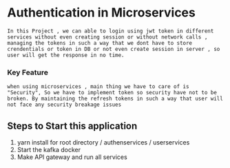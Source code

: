 # Authentication in Microservices

	In this Project , we can able to login using jwt token in different services without even creating session or without network calls , managing the tokens in such a way that we dont have to store crendentials or token in DB or not even create session in server , so user will get the response in no time. 


### Key Feature
	when using microservices , main thing we have to care of is "Security", So we have to implement token so security have not to be broken. By maintaining the refresh tokens in such a way that user will not face any security breakage issues


## Steps to Start this application

1.	yarn install for root directory / authenservices / userservices
2.  Start the kafka docker
3. 	Make API gateway and run all services